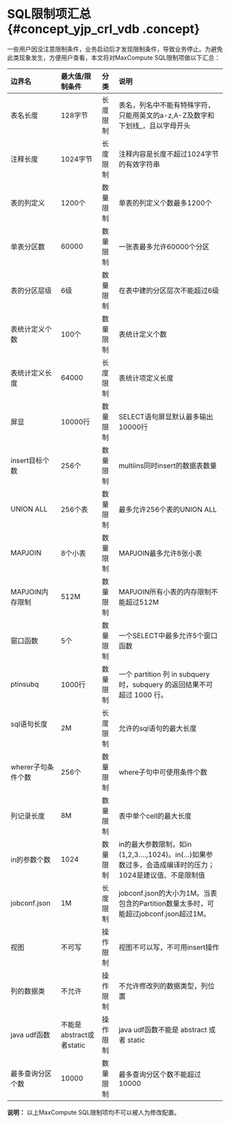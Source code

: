 # SQL限制项汇总 {#concept_yjp_crl_vdb .concept}

一些用户因没注意限制条件，业务启动后才发现限制条件，导致业务停止。为避免此类现象发生，方便用户查看，本文将对MaxCompute SQL限制项做以下汇总：

|边界名|最大值/限制条件|分类|说明|
|:--|:-------|:-|:-|
|表名长度|128字节|长度限制|表名，列名中不能有特殊字符，只能用英文的a-z,A-Z及数字和下划线\_，且以字母开头|
|注释长度|1024字节|长度限制|注释内容是长度不超过1024字节的有效字符串|
|表的列定义|1200个|数量限制|单表的列定义个数最多1200个|
|单表分区数|60000|数量限制|一张表最多允许60000个分区|
|表的分区层级|6级|数量限制|在表中建的分区层次不能超过6级|
|表统计定义个数|100个|数量限制|表统计定义个数|
|表统计定义长度|64000|长度限制|表统计项定义长度|
|屏显|10000行|数量限制|SELECT语句屏显默认最多输出10000行|
|insert目标个数|256个|数量限制|multiins同时insert的数据表数量|
|UNION ALL|256个表|数量限制|最多允许256个表的UNION ALL|
|MAPJOIN 　|8个小表|数量限制|MAPJOIN最多允许8张小表|
|MAPJOIN内存限制|512M|数量限制|MAPJOIN所有小表的内存限制不能超过512M|
|窗口函数 　|5个|数量限制|一个SELECT中最多允许5个窗口函数|
|ptinsubq 　|1000行|数量限制|一个 partition 列 in subquery 时，subquery 的返回结果不可超过 1000 行。|
|sql语句长度 　|2M|长度限制|允许的sql语句的最大长度|
|wherer子句条件个数|256个|数量限制|where子句中可使用条件个数 　|
|列记录长度|8M|数量限制|表中单个cell的最大长度|
|in的参数个数|1024|数量限制|in的最大参数限制，如in \(1,2,3….,1024\)。in\(…\)如果参数过多，会造成编译时的压力；1024是建议值、不是限制值|
|jobconf.json|1M|长度限制|jobconf.json的大小为1M。当表包含的Partition数量太多时，可能超过jobconf.json超过1M。|
|视图|不可写|操作限制|视图不可以写，不可用insert操作|
|列的数据类|不允许|操作限制|不允许修改列的数据类型，列位置|
|java udf函数|不能是abstract或者static|操作限制|java udf函数不能是 abstract 或者 static|
|最多查询分区个数|10000|数量限制|最多查询分区个数不能超过10000|

**说明：** 以上MaxCompute SQL限制项均不可以被人为修改配置。

